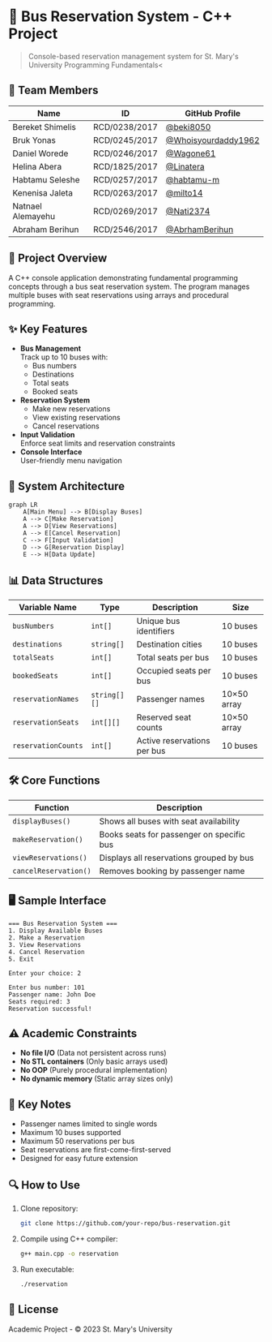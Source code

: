 # 🚌 Bus Reservation System - C++ Project

> Console-based reservation management system for St. Mary's University Programming Fundamentals<

## 👥 Team Members
| Name              | ID            | GitHub Profile             |
|-------------------|---------------|----------------------------|
| Bereket Shimelis  | RCD/0238/2017 | [@beki8050](https://github.com/beki8050) |
| Bruk Yonas        | RCD/0245/2017 | [@Whoisyourdaddy1962](https://github.com/Whoisyourdaddy1962) |
| Daniel Worede     | RCD/0246/2017 | [@Wagone61](https://github.com/Wagone61) |
| Helina Abera      | RCD/1825/2017 | [@Linatera](https://github.com/Linatera) |
| Habtamu Seleshe   | RCD/0257/2017 | [@habtamu-m](https://github.com/habtamu-m) |
| Kenenisa Jaleta   | RCD/0263/2017 | [@milto14](https://github.com/milto14) |
| Natnael Alemayehu | RCD/0269/2017 | [@Nati2374](https://github.com/Nati2374) |
| Abraham Berihun   | RCD/2546/2017 | [@AbrhamBerihun](https://github.com/AbrhamBerihun) |

## 📝 Project Overview
A C++ console application demonstrating fundamental programming concepts through a bus seat reservation system. The program manages multiple buses with seat reservations using arrays and procedural programming.

## ✨ Key Features
- **Bus Management**  
  Track up to 10 buses with:
  - Bus numbers
  - Destinations
  - Total seats
  - Booked seats
- **Reservation System**  
  - Make new reservations
  - View existing reservations
  - Cancel reservations
- **Input Validation**  
  Enforce seat limits and reservation constraints
- **Console Interface**  
  User-friendly menu navigation

## 🧱 System Architecture
```mermaid
graph LR
    A[Main Menu] --> B[Display Buses]
    A --> C[Make Reservation]
    A --> D[View Reservations]
    A --> E[Cancel Reservation]
    C --> F[Input Validation]
    D --> G[Reservation Display]
    E --> H[Data Update]
```

## 📊 Data Structures
| Variable Name          | Type       | Description                      | Size        |
|------------------------|------------|----------------------------------|-------------|
| `busNumbers`           | `int[]`    | Unique bus identifiers           | 10 buses    |
| `destinations`         | `string[]` | Destination cities               | 10 buses    |
| `totalSeats`           | `int[]`    | Total seats per bus              | 10 buses    |
| `bookedSeats`          | `int[]`    | Occupied seats per bus           | 10 buses    |
| `reservationNames`     | `string[][]`| Passenger names                 | 10×50 array |
| `reservationSeats`     | `int[][]`  | Reserved seat counts             | 10×50 array |
| `reservationCounts`    | `int[]`    | Active reservations per bus      | 10 buses    |

## 🛠️ Core Functions
| Function               | Description                                |
|------------------------|--------------------------------------------|
| `displayBuses()`       | Shows all buses with seat availability     |
| `makeReservation()`    | Books seats for passenger on specific bus  |
| `viewReservations()`   | Displays all reservations grouped by bus   |
| `cancelReservation()`  | Removes booking by passenger name          |

## 🖥️ Sample Interface
```text
=== Bus Reservation System ===
1. Display Available Buses
2. Make a Reservation
3. View Reservations
4. Cancel Reservation
5. Exit

Enter your choice: 2

Enter bus number: 101
Passenger name: John Doe
Seats required: 3
Reservation successful!
```

## ⚠️ Academic Constraints
- **No file I/O** (Data not persistent across runs)
- **No STL containers** (Only basic arrays used)
- **No OOP** (Purely procedural implementation)
- **No dynamic memory** (Static array sizes only)

## 📌 Key Notes
- Passenger names limited to single words
- Maximum 10 buses supported
- Maximum 50 reservations per bus
- Seat reservations are first-come-first-served
- Designed for easy future extension

## 🔍 How to Use
1. Clone repository:
   ```bash
   git clone https://github.com/your-repo/bus-reservation.git
   ```
2. Compile using C++ compiler:
   ```bash
   g++ main.cpp -o reservation
   ```
3. Run executable:
   ```bash
   ./reservation
   ```

## 📜 License
Academic Project - © 2023 St. Mary's University
```
